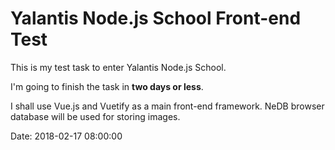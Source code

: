 # Yalantis Node.js School Front-end Test

This is my test task to enter Yalantis Node.js School.

I'm going to finish the task in **two days or less**.

I shall use Vue.js and Vuetify as a main front-end framework. NeDB browser database will be used for storing images.

Date: 2018-02-17 08:00:00
